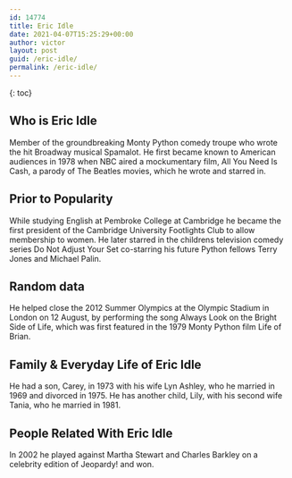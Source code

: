 ```yaml
---
id: 14774
title: Eric Idle
date: 2021-04-07T15:25:29+00:00
author: victor
layout: post
guid: /eric-idle/
permalink: /eric-idle/
---
```



{: toc}


## Who is Eric Idle



Member of the groundbreaking Monty Python comedy troupe who wrote the hit Broadway musical Spamalot. He first became known to American audiences in 1978 when NBC aired a mockumentary film, All You Need Is Cash, a parody of The Beatles movies, which he wrote and starred in.

                
                
                
## Prior to Popularity



While studying English at Pembroke College at Cambridge he became the first president of the Cambridge University Footlights Club to allow membership to women. He later starred in the childrens television comedy series Do Not Adjust Your Set co-starring his future Python fellows Terry Jones and Michael Palin.

                
                
                
## Random data



He helped close the 2012 Summer Olympics at the Olympic Stadium in London on 12 August, by performing the song Always Look on the Bright Side of Life, which was first featured in the 1979 Monty Python film Life of Brian.

                
                
                
## Family & Everyday Life of Eric Idle



He had a son, Carey, in 1973 with his wife Lyn Ashley, who he married in 1969 and divorced in 1975. He has another child, Lily, with his second wife Tania, who he married in 1981.

                
                
                
## People Related With Eric Idle



In 2002 he played against Martha Stewart and Charles Barkley on a celebrity edition of Jeopardy! and won.

                
              
            
          
          
          